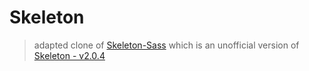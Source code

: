 # Skeleton
> adapted clone of [Skeleton-Sass](https://github.com/WhatsNewSaes/Skeleton-Sass/tree/master) which is an unofficial version of [Skeleton - v2.0.4](http://getskeleton.com/)